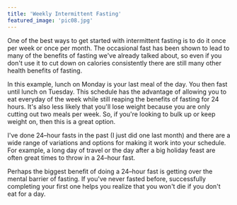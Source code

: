 ```yaml
---
title: 'Weekly Intermittent Fasting'
featured_image: 'pic08.jpg'
---
```


One of the best ways to get started with intermittent fasting is to do it once per week or once per month. The occasional fast has been shown to lead to many of the benefits of fasting we've already talked about, so even if you don't use it to cut down on calories consistently there are still many other health benefits of fasting.

In this example, lunch on Monday is your last meal of the day. You then fast until lunch on Tuesday. This schedule has the advantage of allowing you to eat everyday of the week while still reaping the benefits of fasting for 24 hours. It's also less likely that you'll lose weight because you are only cutting out two meals per week. So, if you're looking to bulk up or keep weight on, then this is a great option.

I've done 24–hour fasts in the past (I just did one last month) and there are a wide range of variations and options for making it work into your schedule. For example, a long day of travel or the day after a big holiday feast are often great times to throw in a 24–hour fast.

Perhaps the biggest benefit of doing a 24–hour fast is getting over the mental barrier of fasting. If you've never fasted before, successfully completing your first one helps you realize that you won't die if you don't eat for a day.